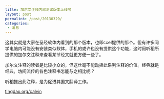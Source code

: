 ```yaml
---
title: 加尔文注释内部测试版本上线啦
layout: post
permalink: /post/20130329/
categories:
 - 消息
---
```


这其实就是大家在圣经软体内看到的那个版本，也即ccel提供的那个。但有许多同学电脑内可能没有安装类似软体，手机的或许也没有提供这个功能，这时用听稻所提供的加尔文注释来查看某节经文就更方便一些了。

加尔文注释的读者是比较小众的，但这丝毫不能动摇此系列注释的价值。经典就是经典，坊间流传的各色注释书怎能与之相比呢？

听稻推出此注释，是为促进其国文翻译工作。

[tingdao.org/calvin][1]

 [1]: http://tingdao.org/calvin